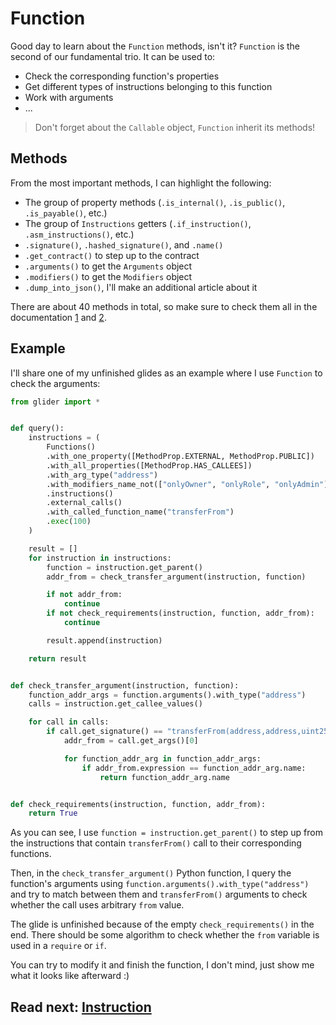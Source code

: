 # Function

Good day to learn about the `Function` methods, isn't it? `Function` is the second of our fundamental trio. It can be used to:

- Check the corresponding function's properties
- Get different types of instructions belonging to this function
- Work with arguments
- ...

> Don't forget about the `Callable` object, `Function` inherit its methods!

## Methods

From the most important methods, I can highlight the following:

- The group of property methods (`.is_internal()`, `.is_public()`, `.is_payable()`, etc.)
- The group of `Instructions` getters (`.if_instruction()`, `.asm_instructions()`, etc.)
- `.signature()`, `.hashed_signature()`, and `.name()`
- `.get_contract()` to step up to the contract
- `.arguments()` to get the `Arguments` object
- `.modifiers()` to get the `Modifiers` object
- `.dump_into_json()`, I'll make an additional article about it

There are about 40 methods in total, so make sure to check them all in the documentation [1](https://glide.gitbook.io/main/api/function) and [2](https://glide.gitbook.io/main/api/callable).

## Example

I'll share one of my unfinished glides as an example where I use `Function` to check the arguments:

```python
from glider import *


def query():
    instructions = (
        Functions()
        .with_one_property([MethodProp.EXTERNAL, MethodProp.PUBLIC])
        .with_all_properties([MethodProp.HAS_CALLEES])
        .with_arg_type("address")
        .with_modifiers_name_not(["onlyOwner", "onlyRole", "onlyAdmin"])
        .instructions()
        .external_calls()
        .with_called_function_name("transferFrom")
        .exec(100)
    )

    result = []
    for instruction in instructions:
        function = instruction.get_parent()
        addr_from = check_transfer_argument(instruction, function)

        if not addr_from:
            continue
        if not check_requirements(instruction, function, addr_from):
            continue

        result.append(instruction)

    return result


def check_transfer_argument(instruction, function):
    function_addr_args = function.arguments().with_type("address")
    calls = instruction.get_callee_values()

    for call in calls:
        if call.get_signature() == "transferFrom(address,address,uint256)":
            addr_from = call.get_args()[0]

            for function_addr_arg in function_addr_args:
                if addr_from.expression == function_addr_arg.name:
                    return function_addr_arg.name


def check_requirements(instruction, function, addr_from):
    return True

```

As you can see, I use `function = instruction.get_parent()` to step up from the instructions that contain `transferFrom()` call to their corresponding functions.

Then, in the `check_transfer_argument()` Python function, I query the function's arguments using `function.arguments().with_type("address")` and try to match between them and `transferFrom()` arguments to check whether the call uses arbitrary `from` value.

The glide is unfinished because of the empty `check_requirements()` in the end. There should be some algorithm to check whether the `from` variable is used in a `require` or `if`.

You can try to modify it and finish the function, I don't mind, just show me what it looks like afterward :)

## Read next: [Instruction](../instruction/README.md)
